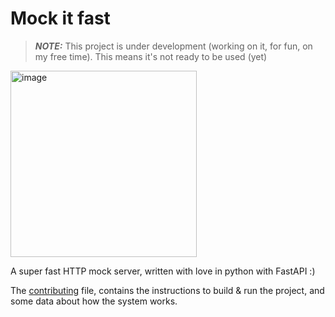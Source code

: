 # Mock it fast

> **_NOTE:_**  This project is under development (working on it, for fun, on my free time). This means it's not ready to be used (yet)

<img width="298" alt="image" src="https://github.com/user-attachments/assets/559c3ef0-4201-4fb6-886d-a761c4edfb1d">

A super fast HTTP mock server, written with love in python with FastAPI :)

The [contributing](CONTRIBUTING.md) file, contains the instructions to build & run the project, and some data about how the system works.
